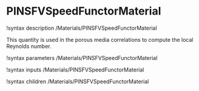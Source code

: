 # PINSFVSpeedFunctorMaterial

!syntax description /Materials/PINSFVSpeedFunctorMaterial

This quantity is used in the porous media correlations to compute the local Reynolds number.

!syntax parameters /Materials/PINSFVSpeedFunctorMaterial

!syntax inputs /Materials/PINSFVSpeedFunctorMaterial

!syntax children /Materials/PINSFVSpeedFunctorMaterial
